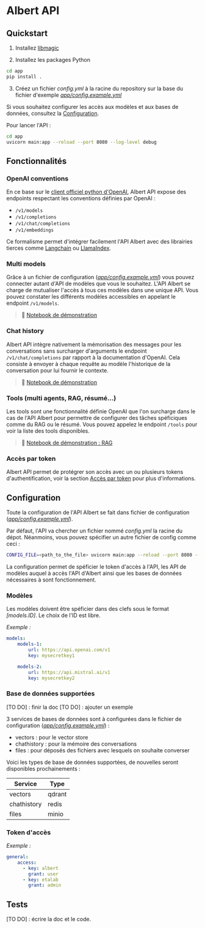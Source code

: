 # Albert API

## Quickstart

1. Installez [libmagic](https://man7.org/linux/man-pages/man3/libmagic.3.html)

2. Installez les packages Python

  ```bash 
  cd app
  pip install .
  ```

3. Créez un fichier *config.yml* à la racine du repository sur la base du fichier d'exemple *[app/config.example.yml](app/config.example.yml)*

  Si vous souhaitez configurer les accès aux modèles et aux bases de données, consultez la [Configuration](#configuration).

  Pour lancer l'API : 
  ```bash
  cd app
  uvicorn main:app --reload --port 8080 --log-level debug
  ```

## Fonctionnalités

### OpenAI conventions

En ce base sur le [client officiel python d'OpenAI](https://github.com/openai/openai-python/tree/main), Albert API expose des endpoints respectant les conventions définies par OpenAI : 

- `/v1/models`
- `/v1/completions`
- `/v1/chat/completions`
- `/v1/embeddings`

Ce formalisme permet d'intégrer facilement l'API Albert avec des librairies tierces comme [Langchain](https://www.langchain.com/) ou [LlamaIndex](https://www.llamaindex.ai/).

### Multi models

Grâce à un fichier de configuration (*[app/config.example.yml](app/config.example.yml)*) vous pouvez connecter autant d'API de modèles que vous le souhaitez. L'API Albert se charge de mutualiser l'accès à tous ces modèles dans une unique API. Vous pouvez constater les différents modèles accessibles en appelant le endpoint `/v1/models`.

> 📖 [Notebook de démonstration](./tutorials/models.ipynb)

### Chat history

Albert API intègre nativement la mémorisation des messages pour les conversations sans surcharger d'arguments le endpoint `/v1/chat/completions` par rapport à la documentation d'OpenAI. Cela consiste à envoyer à chaque requête au modèle l'historique de la conversation pour lui fournir le contexte.

> 📖 [Notebook de démonstration](./tutorials/chat_completions.ipynb)

### Tools (multi agents, RAG, résumé...)

Les tools sont une fonctionnalité définie OpenAI que l'on surcharge dans le cas de l'API Albert pour permettre de configurer des tâches spéficiques comme du RAG ou le résumé. Vous pouvez appelez le endpoint `/tools` pour voir la liste des tools disponibles.

> 📖 [Notebook de démonstration : RAG](./tutorials/retrival_augmented_generation.ipynb)

### Accès par token

Albert API permet de protégrer son accès avec un ou plusieurs tokens d'authentification, voir la section [Accès par token](#accès-par-token) pour plus d'informations.

## Configuration

Toute la configuration de l'API Albert se fait dans fichier de configuration (*[app/config.example.yml](app/config.example.yml)*). 

Par défaut, l'API va chercher un fichier nommé *config.yml* la racine du dépot. Néanmoins, vous pouvez spécifier un autre fichier de config comme ceci :

```bash
CONFIG_FILE=<path_to_the_file> uvicorn main:app --reload --port 8080 --log-level debug
``` 

La configuration permet de spéficier le token d'accès à l'API, les API de modèles auquel à accès l'API d'Albert ainsi que les bases de données nécessaires à sont fonctionnement. 

### Modèles

Les modèles doivent être spéficier dans des clefs sous le format *[models.ID]*. Le choix de l'ID est libre.

*Exemple :*
```yaml
models:
    models-1:
        url: https://api.openai.com/v1
        key: mysecretkey1

    models-2: 
        url: https://api.mistral.ai/v1
        key: mysecretkey2
```

### Base de données supportées

[TO DO] : finir la doc
[TO DO] : ajouter un exemple

3 services de bases de données sont à configurées dans le fichier de configuration (*[app/config.example.yml](app/config.example.yml)*) : 
* vectors : pour le vector store
* chathistory : pour la mémoire des conversations
* files : pour déposés des fichiers avec lesquels on souhaite converser

Voici les types de base de données supportées, de nouvelles seront disponibles prochainements : 

| Service | Type |
| --- | --- |
| vectors | qdrant | 
| chathistory | redis |
| files | minio |

### Token d'accès

*Exemple :*
```yaml
general:
    access:
      - key: albert
        grant: user
      - key: etalab
        grant: admin
```

## Tests

[TO DO] : écrire la doc et le code.